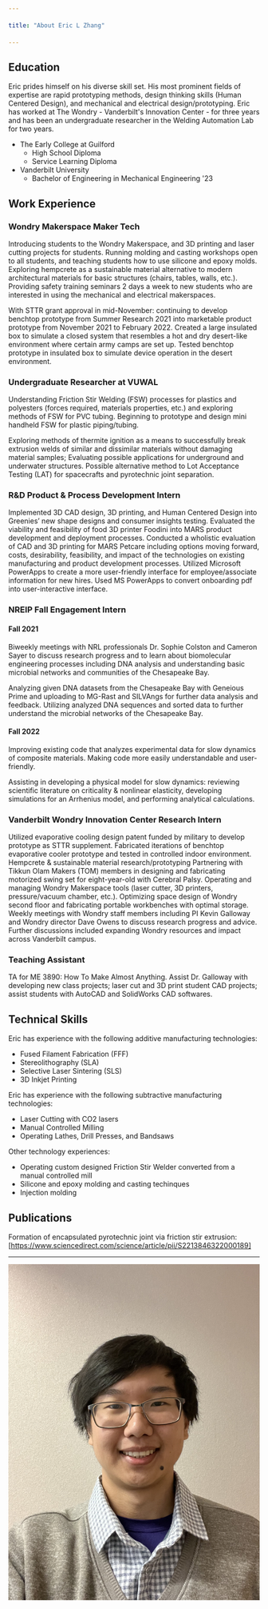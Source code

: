 ```yaml
---

title: "About Eric L Zhang"

---
```


## Education

Eric prides himself on his diverse skill set. His most prominent fields of expertise are rapid prototyping methods, design thinking skills (Human Centered Design), and mechanical and electrical design/prototyping. Eric has worked at The Wondry - Vanderbilt's Innovation Center - for three years and has been an undergraduate researcher in the Welding Automation Lab for two years.

* The Early College at Guilford
  * High School Diploma
  * Service Learning Diploma
* Vanderbilt University
  * Bachelor of Engineering in Mechanical Engineering '23

## Work Experience

### Wondry Makerspace Maker Tech

Introducing students to the Wondry Makerspace, and 3D printing and laser cutting projects for students. Running molding and casting workshops open to all students, and teaching students how to use silicone and epoxy molds. Exploring hempcrete as a sustainable material alternative to modern architectural materials for basic structures (chairs, tables, walls, etc.). Providing safety training seminars 2 days a week to new students who are interested in using the mechanical and electrical makerspaces.

With STTR grant approval in mid-November: continuing to develop benchtop prototype from Summer Research 2021 into marketable product prototype from November 2021 to February 2022. Created a large insulated box to simulate a closed system that resembles a hot and dry desert-like environment where certain army camps are set up. Tested benchtop prototype in insulated box to simulate device operation in the desert environment.

### Undergraduate Researcher at VUWAL

Understanding Friction Stir Welding (FSW) processes for plastics and polyesters (forces required, materials properties, etc.) and exploring methods of FSW for PVC tubing. Beginning to prototype and design mini handheld FSW for plastic piping/tubing.

Exploring methods of thermite ignition as a means to successfully break extrusion welds of similar and dissimilar materials without damaging material samples; Evaluating possible applications for underground and underwater structures. Possible alternative method to Lot Acceptance Testing (LAT) for spacecrafts and pyrotechnic joint separation.

### R&D Product & Process Development Intern

Implemented 3D CAD design, 3D printing, and Human Centered Design into Greenies’ new shape designs and consumer insights testing. 
Evaluated the viability and feasibility of food 3D printer Foodini into MARS product development and deployment processes.
Conducted a wholistic evaluation of CAD and 3D printing for MARS Petcare including options moving forward, costs, desirability, feasibility, and impact of the technologies on existing manufacturing and product development processes.
Utilized Microsoft PowerApps to create a more user-friendly interface for employee/associate information for new hires. Used MS PowerApps to convert onboarding pdf into user-interactive interface.

### NREIP Fall Engagement Intern

#### Fall 2021
Biweekly meetings with NRL professionals Dr. Sophie Colston and Cameron Sayer to discuss research progress and to learn about biomolecular engineering processes including DNA analysis and understanding basic microbial networks and communities of the Chesapeake Bay.

Analyzing given DNA datasets from the Chesapeake Bay with Geneious Prime and uploading to MG-Rast and SILVAngs for further data analysis and feedback. Utilizing analyzed DNA sequences and sorted data to further understand the microbial networks of the Chesapeake Bay.

#### Fall 2022
Improving existing code that analyzes experimental data for slow dynamics of composite materials. Making code more easily understandable and user-friendly.

Assisting in developing a physical model for slow dynamics: reviewing scientific literature on criticality & nonlinear elasticity, developing simulations for an Arrhenius model, and performing analytical calculations.

### Vanderbilt Wondry Innovation Center Research Intern

Utilized evaporative cooling design patent funded by military to develop prototype as STTR supplement. Fabricated iterations of benchtop evaporative cooler prototype and tested in controlled indoor environment.
Hempcrete & sustainable material research/prototyping
Partnering with Tikkun Olam Makers (TOM) members in designing and fabricating motorized swing set for eight-year-old with Cerebral Palsy.
Operating and managing Wondry Makerspace tools (laser cutter, 3D printers, pressure/vacuum chamber, etc.). Optimizing space design of Wondry second floor and fabricating portable workbenches with optimal storage.
Weekly meetings with Wondry staff members including PI Kevin Galloway and Wondry director Dave Owens to discuss research progress and advice. Further discussions included expanding Wondry resources and impact across Vanderbilt campus.

### Teaching Assistant

TA for ME 3890: How To Make Almost Anything. Assist Dr. Galloway with developing new class projects; laser cut and 3D print student CAD projects; assist students with AutoCAD and SolidWorks CAD softwares.

## Technical Skills

Eric has experience with the following additive manufacturing technologies:

* Fused Filament Fabrication (FFF)
* Stereolithography (SLA)
* Selective Laser Sintering (SLS)
* 3D Inkjet Printing

Eric has experience with the following subtractive manufacturing technologies:

* Laser Cutting with CO2 lasers
* Manual Controlled Milling
* Operating Lathes, Drill Presses, and Bandsaws

Other technology experiences:

* Operating custom designed Friction Stir Welder converted from a manual controlled mill
* Silicone and epoxy molding and casting techinques
* Injection molding

## Publications
Formation of encapsulated pyrotechnic joint via friction stir extrusion: [https://www.sciencedirect.com/science/article/pii/S2213846322000189]

---

![Eric Zhang](/assets/img/Github_Headshot.jpg)
